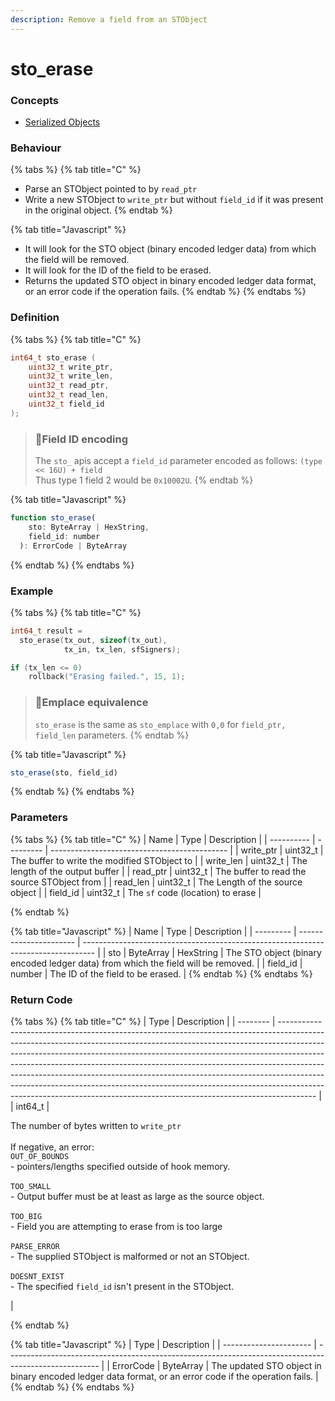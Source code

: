 ```yaml
---
description: Remove a field from an STObject
---
```


# sto\_erase

### Concepts

* [Serialized Objects](../../../concepts/serialized-objects.md)

### Behaviour

{% tabs %}
{% tab title="C" %}
* Parse an STObject pointed to by `read_ptr`
* Write a new STObject to `write_ptr` but without `field_id` if it was present in the original object.
{% endtab %}

{% tab title="Javascript" %}
* It will look for the STO object (binary encoded ledger data) from which the field will be removed.
* It will look for the ID of the field to be erased.
* Returns the updated STO object in binary encoded ledger data format, or an error code if the operation fails.
{% endtab %}
{% endtabs %}

### Definition

{% tabs %}
{% tab title="C" %}
```c
int64_t sto_erase (
    uint32_t write_ptr,
  	uint32_t write_len,
    uint32_t read_ptr,
    uint32_t read_len,
  	uint32_t field_id
);
```

> ### 🚧Field ID encoding
>
> The `sto_` apis accept a `field_id` parameter encoded as follows: `(type << 16U) + field`\
> Thus type 1 field 2 would be `0x10002U`.
{% endtab %}

{% tab title="Javascript" %}
```javascript
function sto_erase(
    sto: ByteArray | HexString,
    field_id: number
  ): ErrorCode | ByteArray
```
{% endtab %}
{% endtabs %}



### Example

{% tabs %}
{% tab title="C" %}
```c
int64_t result = 
  sto_erase(tx_out, sizeof(tx_out),
            tx_in, tx_len, sfSigners);

if (tx_len <= 0)
    rollback("Erasing failed.", 15, 1);
```

> ### 📘Emplace equivalence
>
> `sto_erase` is the same as `sto_emplace` with `0,0` for `field_ptr, field_len` parameters.
{% endtab %}

{% tab title="Javascript" %}
```javascript
sto_erase(sto, field_id)
```
{% endtab %}
{% endtabs %}

### Parameters

{% tabs %}
{% tab title="C" %}
| Name       | Type      | Description                                  |
| ---------- | --------- | -------------------------------------------- |
| write\_ptr | uint32\_t | The buffer to write the modified STObject to |
| write\_len | uint32\_t | The length of the output buffer              |
| read\_ptr  | uint32\_t | The buffer to read the source STObject from  |
| read\_len  | uint32\_t | The Length of the source object              |
| field\_id  | uint32\_t | The `sf` code (location) to erase            |


{% endtab %}

{% tab title="Javascript" %}
| Name      | Type                   | Description                                                                       |
| --------- | ---------------------- | --------------------------------------------------------------------------------- |
| sto       | ByteArray \| HexString | The STO object (binary encoded ledger data) from which the field will be removed. |
| field\_id | number                 | The ID of the field to be erased.                                                 |
{% endtab %}
{% endtabs %}



### Return Code

{% tabs %}
{% tab title="C" %}
| Type     | Description                                                                                                                                                                                                                                                                                                                                                                                                                                                                                                                                                                 |
| -------- | --------------------------------------------------------------------------------------------------------------------------------------------------------------------------------------------------------------------------------------------------------------------------------------------------------------------------------------------------------------------------------------------------------------------------------------------------------------------------------------------------------------------------------------------------------------------------- |
| int64\_t | <p>The number of bytes written to <code>write_ptr</code><br><br>If negative, an error:<br><code>OUT_OF_BOUNDS</code><br>- pointers/lengths specified outside of hook memory.<br><br><code>TOO_SMALL</code><br>- Output buffer must be at least as large as the source object.<br><br><code>TOO_BIG</code><br>- Field you are attempting to erase from is too large<br><br><code>PARSE_ERROR</code><br>- The supplied STObject is malformed or not an STObject.<br><br><code>DOESNT_EXIST</code><br>- The specified <code>field_id</code> isn't present in the STObject.</p> |


{% endtab %}

{% tab title="Javascript" %}
| Type                   | Description                                                                                           |
| ---------------------- | ----------------------------------------------------------------------------------------------------- |
| ErrorCode \| ByteArray | The updated STO object in binary encoded ledger data format, or an error code if the operation fails. |
{% endtab %}
{% endtabs %}

